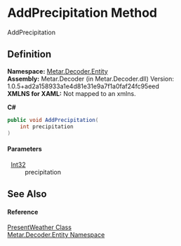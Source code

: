 # AddPrecipitation Method


AddPrecipitation



## Definition
**Namespace:** <a href="N_Metar_Decoder_Entity.md">Metar.Decoder.Entity</a>  
**Assembly:** Metar.Decoder (in Metar.Decoder.dll) Version: 1.0.5+ad2a158933a1e4d81e31e9a7f1a0faf24fc95eed  
**XMLNS for XAML:** Not mapped to an xmlns.

**C#**
``` C#
public void AddPrecipitation(
	int precipitation
)
```



#### Parameters
<dl><dt>  <a href="https://learn.microsoft.com/dotnet/api/system.int32" target="_blank" rel="noopener noreferrer">Int32</a></dt><dd>precipitation</dd></dl>

## See Also


#### Reference
<a href="T_Metar_Decoder_Entity_PresentWeather.md">PresentWeather Class</a>  
<a href="N_Metar_Decoder_Entity.md">Metar.Decoder.Entity Namespace</a>  

